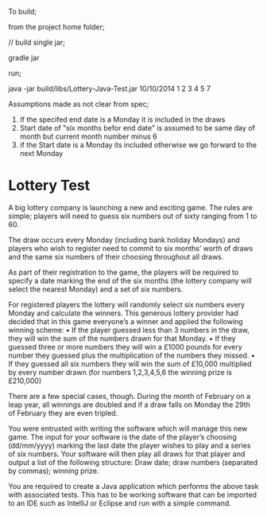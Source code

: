 To build;

from the project home folder;

// build single jar;

gradle jar

run;

java -jar build/libs/Lottery-Java-Test.jar 10/10/2014 1 2 3 4 5 7


Assumptions made as not clear from spec;
1) If the specifed end date is a Monday it is included in the draws
2) Start date of "six months befor end date" is assumed to be same day of month but current month number minus 6
3) if the Start date is a Monday its included otherwise we go forward to the next Monday



Lottery Test
============

A big lottery company is launching a new and exciting game.  The rules are simple; players will need to guess six numbers out of sixty ranging from 1 to 60.

The draw occurs every Monday (including bank holiday Mondays) and players who wish to register need to commit to six months’ worth of draws and the same six numbers of their choosing throughout all draws.

As part of their registration to the game, the players will be required to specify a date marking the end of the six months (the lottery company will select the nearest Monday) and a set of six numbers.

For registered players the lottery will randomly select six numbers every Monday and calculate the winners.  This generous lottery provider had decided that in this game everyone’s a winner and applied the following winning scheme:
•	If the player guessed less than 3 numbers in the draw, they will win the sum of the numbers drawn for that Monday.
•	If they guessed three or more numbers they will win a £1000 pounds for every number they guessed plus the multiplication of the numbers they missed.
•	If they guessed all six numbers they will win the sum of £10,000 multiplied by every number drawn (for numbers 1,2,3,4,5,6 the winning prize is £210,000)

There are a few special cases, though. During the month of February on a leap year, all winnings are doubled and if a draw falls on Monday the 29th of February they are even tripled.

You were entrusted with writing the software which will manage this new game. The input for your software is the date of the player’s choosing (dd/mm/yyyy) marking the last date the player wishes to play and a series of six numbers. Your software will then play all draws for that player and output a list of the following structure: Draw date; draw numbers (separated by commas); winning prize.

You are required to create a Java application which performs the above task with associated tests. This has to be working software that can be imported to an IDE such as IntelliJ or Eclipse and run with a simple command.

